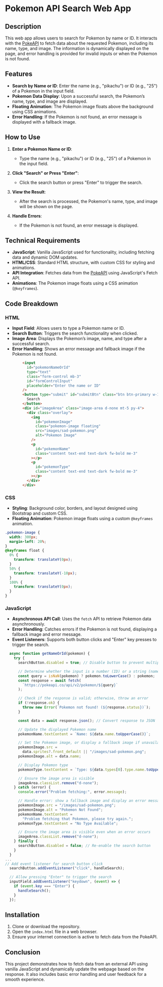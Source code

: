 
# Pokemon API Search Web App

## Description

This web app allows users to search for Pokemon by name or ID. It interacts with the [PokeAPI](https://pokeapi.co/) to fetch data about the requested Pokemon, including its name, type, and image. The information is dynamically displayed on the page, and error handling is provided for invalid inputs or when the Pokemon is not found.

## Features

- **Search by Name or ID**: Enter the name (e.g., "pikachu") or ID (e.g., "25") of a Pokemon in the input field.
- **Pokemon Data Display**: Upon a successful search, the Pokemon’s name, type, and image are displayed.
- **Floating Animation**: The Pokemon image floats above the background using CSS animations.
- **Error Handling**: If the Pokemon is not found, an error message is displayed with a fallback image.

## How to Use

1. **Enter a Pokemon Name or ID**:
   - Type the name (e.g., "pikachu") or ID (e.g., "25") of a Pokemon in the input field.
   
2. **Click "Search" or Press "Enter"**:
   - Click the search button or press "Enter" to trigger the search.
   
3. **View the Result**:
   - After the search is processed, the Pokemon's name, type, and image will be shown on the page.
   
4. **Handle Errors**:
   - If the Pokemon is not found, an error message is displayed.

## Technical Requirements

- **JavaScript**: Vanilla JavaScript used for functionality, including fetching data and dynamic DOM updates.
- **HTML/CSS**: Standard HTML structure, with custom CSS for styling and animations.
- **API Integration**: Fetches data from the [PokeAPI](https://pokeapi.co/) using JavaScript's Fetch API.
- **Animations**: The Pokemon image floats using a CSS animation (`@keyframes`).

## Code Breakdown

### HTML

- **Input Field**: Allows users to type a Pokemon name or ID.
- **Search Button**: Triggers the search functionality when clicked.
- **Image Area**: Displays the Pokemon’s image, name, and type after a successful search.
- **Error Handling**: Shows an error message and fallback image if the Pokemon is not found.

```html
        <input
          id="pokemonNameOrId"
          type="text"
          class="form-control mb-3"
          id="formControlInput"
          placeholder="Enter the name or ID"
        />
        <button type="submit" id="submitBtn" class="btn btn-primary w-100">
          Search
        </button>
        <div id="imageArea" class="image-area d-none mt-5 py-4">
          <div class="overlay">
            <img
              id="pokemonImage"
              class="pokemon-image floating"
              src="images/sad-pokemon.png"
              alt="Pokemon Image"
            />
            <p
              id="pokemonName"
              class="content text-end text-dark fw-bold me-3"
            ></p>
            <p
              id="pokemonType"
              class="content text-end text-dark fw-bold me-3"
            ></p>
          </div>
        </div>
```

### CSS

- **Styling**: Background color, borders, and layout designed using Bootstrap and custom CSS.
- **Floating Animation**: Pokemon image floats using a custom `@keyframes` animation.

```css
.pokemon-image {
  width: 300px;
  margin-left: 20%;
}
@keyframes float {
  0% {
    transform: translateY(0px);
  }
  50% {
    transform: translateY(-10px);
  }
  100% {
    transform: translateY(0px);
  }
}
```

### JavaScript

- **Asynchronous API Call**: Uses the `fetch` API to retrieve Pokemon data asynchronously.
- **Error Handling**: Catches errors if the Pokemon is not found, displaying a fallback image and error message.
- **Event Listeners**: Supports both button clicks and "Enter" key presses to trigger the search.

```javascript
  async function getNameOrId(pokemon) {
    try {
      searchButton.disabled = true; // Disable button to prevent multiple requests while fetching

      // Determine whether the input is a number (ID) or a string (name)
      const query = isNaN(pokemon) ? pokemon.toLowerCase() : pokemon;
      const response = await fetch(
        `https://pokeapi.co/api/v2/pokemon/${query}`
      );

      // Check if the response is valid; otherwise, throw an error
      if (!response.ok) {
        throw new Error(`Pokemon not found! (${response.status})`);
      }

      const data = await response.json(); // Convert response to JSON

      // Update the displayed Pokemon name
      pokemonName.textContent = `Name: ${data.name.toUpperCase()}`;

      // Set the Pokemon image, or display a fallback image if unavailable
      pokemonImage.src =
        data.sprites?.front_default || "/images/sad-pokemon.png";
      pokemonImage.alt = data.name;

      // Display Pokemon type
      pokemonType.textContent = `Type: ${data.types[0].type.name.toUpperCase()}`;

      // Ensure the image area is visible
      imageArea.classList.remove("d-none");
    } catch (error) {
      console.error("Problem fetching:", error.message);

      // Handle error: show a fallback image and display an error message
      pokemonImage.src = "/images/sad-pokemon.png";
      pokemonImage.alt = "Pokemon Not Found";
      pokemonName.textContent =
        "Problem fetching that Pokemon, please try again.";
      pokemonType.textContent = "No Type Available";

      // Ensure the image area is visible even when an error occurs
      imageArea.classList.remove("d-none");
    } finally {
      searchButton.disabled = false; // Re-enable the search button
    }
  }
...
// Add event listener for search button click
  searchButton.addEventListener("click", handleSearch);

  // Allow pressing "Enter" to trigger the search
  inputField.addEventListener("keydown", (event) => {
    if (event.key === "Enter") {
      handleSearch();
    }
  });
```

## Installation

1. Clone or download the repository.
2. Open the `index.html` file in a web browser.
3. Ensure your internet connection is active to fetch data from the PokeAPI.

## Conclusion

This project demonstrates how to fetch data from an external API using vanilla JavaScript and dynamically update the webpage based on the response. It also includes basic error handling and user feedback for a smooth experience.

